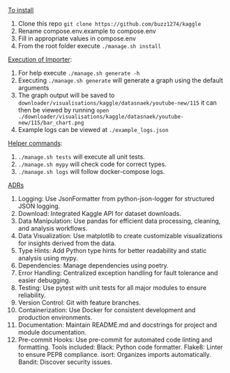 <u>To install</u>

1. Clone this repo `git clone https://github.com/buzz1274/kaggle`
2. Rename compose.env.example to compose.env
3. Fill in appropriate values in compose.env
4. From the root folder execute `./manage.sh install`

<u>Execution of Importer</u>:

1. For help execute `./manage.sh generate -h`
2. Executing `./manage.sh generate` will generate a graph using the default arguments
3. The graph output will be saved to  `downloader/visualisations/kaggle/datasnaek/youtube-new/115`
   it can then be viewed by running `open ./downloader/visualisations/kaggle/datasnaek/youtube-new/115/bar_chart.png`
4. Example logs can be viewed at `./example_logs.json`

<u>Helper commands</u>:

1.  `./manage.sh tests` will execute all unit tests.
2.  `./manage.sh mypy` will check code for correct types.
3.  `./manage.sh logs` will follow docker-compose logs.


<u>ADRs</u>

1. Logging: Use JsonFormatter from python-json-logger for structured JSON logging.
2. Download: Integrated Kaggle API for dataset downloads.
3. Data Manipulation: Use pandas for efficient data processing, cleaning, and analysis workflows.
4. Data Visualization: Use matplotlib to create customizable visualizations for insights derived from the data.
5. Type Hints: Add Python type hints for better readability and static analysis using mypy.
6. Dependencies: Manage dependencies using poetry.
7. Error Handling: Centralized exception handling for fault tolerance and easier debugging.
8. Testing: Use pytest with unit tests for all major modules to ensure reliability.
9. Version Control: Git with feature branches.
10. Containerization: Use Docker for consistent development and production environments.
11. Documentation: Maintain README.md and docstrings for project and module documentation.
12. Pre-commit Hooks: Use pre-commit for automated code linting and formatting. Tools included:
    Black: Python code formatter.
    Flake8: Linter to ensure PEP8 compliance.
    isort: Organizes imports automatically.
    Bandit: Discover security issues.
